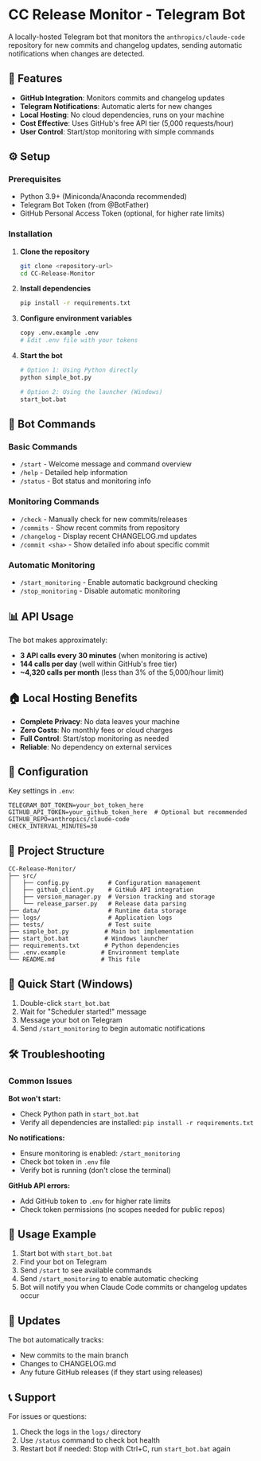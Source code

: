 # CC Release Monitor - Telegram Bot

A locally-hosted Telegram bot that monitors the `anthropics/claude-code` repository for new commits and changelog updates, sending automatic notifications when changes are detected.

## 🚀 Features

- **GitHub Integration**: Monitors commits and changelog updates
- **Telegram Notifications**: Automatic alerts for new changes
- **Local Hosting**: No cloud dependencies, runs on your machine
- **Cost Effective**: Uses GitHub's free API tier (5,000 requests/hour)
- **User Control**: Start/stop monitoring with simple commands

## ⚙️ Setup

### Prerequisites
- Python 3.9+ (Miniconda/Anaconda recommended)
- Telegram Bot Token (from @BotFather)
- GitHub Personal Access Token (optional, for higher rate limits)

### Installation

1. **Clone the repository**
   ```bash
   git clone <repository-url>
   cd CC-Release-Monitor
   ```

2. **Install dependencies**
   ```bash
   pip install -r requirements.txt
   ```

3. **Configure environment variables**
   ```bash
   copy .env.example .env
   # Edit .env file with your tokens
   ```

4. **Start the bot**
   ```bash
   # Option 1: Using Python directly
   python simple_bot.py
   
   # Option 2: Using the launcher (Windows)
   start_bot.bat
   ```

## 🤖 Bot Commands

### Basic Commands
- `/start` - Welcome message and command overview
- `/help` - Detailed help information
- `/status` - Bot status and monitoring info

### Monitoring Commands
- `/check` - Manually check for new commits/releases
- `/commits` - Show recent commits from repository
- `/changelog` - Display recent CHANGELOG.md updates
- `/commit <sha>` - Show detailed info about specific commit

### Automatic Monitoring
- `/start_monitoring` - Enable automatic background checking
- `/stop_monitoring` - Disable automatic monitoring

## 📊 API Usage

The bot makes approximately:
- **3 API calls every 30 minutes** (when monitoring is active)
- **144 calls per day** (well within GitHub's free tier)
- **~4,320 calls per month** (less than 3% of the 5,000/hour limit)

## 🏠 Local Hosting Benefits

- **Complete Privacy**: No data leaves your machine
- **Zero Costs**: No monthly fees or cloud charges
- **Full Control**: Start/stop monitoring as needed
- **Reliable**: No dependency on external services

## 🔧 Configuration

Key settings in `.env`:
```env
TELEGRAM_BOT_TOKEN=your_bot_token_here
GITHUB_API_TOKEN=your_github_token_here  # Optional but recommended
GITHUB_REPO=anthropics/claude-code
CHECK_INTERVAL_MINUTES=30
```

## 📁 Project Structure

```
CC-Release-Monitor/
├── src/
│   ├── config.py           # Configuration management
│   ├── github_client.py    # GitHub API integration
│   ├── version_manager.py  # Version tracking and storage
│   └── release_parser.py   # Release data parsing
├── data/                   # Runtime data storage
├── logs/                   # Application logs
├── tests/                  # Test suite
├── simple_bot.py          # Main bot implementation
├── start_bot.bat          # Windows launcher
├── requirements.txt       # Python dependencies
├── .env.example          # Environment template
└── README.md             # This file
```

## 🚀 Quick Start (Windows)

1. Double-click `start_bot.bat`
2. Wait for "Scheduler started!" message
3. Message your bot on Telegram
4. Send `/start_monitoring` to begin automatic notifications

## 🛠️ Troubleshooting

### Common Issues

**Bot won't start:**
- Check Python path in `start_bot.bat`
- Verify all dependencies are installed: `pip install -r requirements.txt`

**No notifications:**
- Ensure monitoring is enabled: `/start_monitoring`
- Check bot token in `.env` file
- Verify bot is running (don't close the terminal)

**GitHub API errors:**
- Add GitHub token to `.env` for higher rate limits
- Check token permissions (no scopes needed for public repos)

## 📱 Usage Example

1. Start bot with `start_bot.bat`
2. Find your bot on Telegram
3. Send `/start` to see available commands
4. Send `/start_monitoring` to enable automatic checking
5. Bot will notify you when Claude Code commits or changelog updates occur

## 🔄 Updates

The bot automatically tracks:
- New commits to the main branch
- Changes to CHANGELOG.md
- Any future GitHub releases (if they start using releases)

## 📞 Support

For issues or questions:
1. Check the logs in the `logs/` directory
2. Use `/status` command to check bot health
3. Restart bot if needed: Stop with Ctrl+C, run `start_bot.bat` again